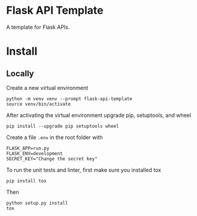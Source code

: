 # Flask API Template

A template for Flask APIs.

# Install

## Locally

Create a new virtual environment
```
python -m venv venv --prompt flask-api-template
source venv/bin/activate
```

After activating the virtual environment upgrade pip, setuptools, and wheel
```
pip install --upgrade pip setuptools wheel
```

Create a file `.env` in the root folder with
```
FLASK_APP=run.py
FLASK_ENV=development
SECRET_KEY="Change the secret key"
```

To run the unit tests and linter, first make sure you installed tox
```
pip install tox
```
Then
```
python setup.py install
tox
```
